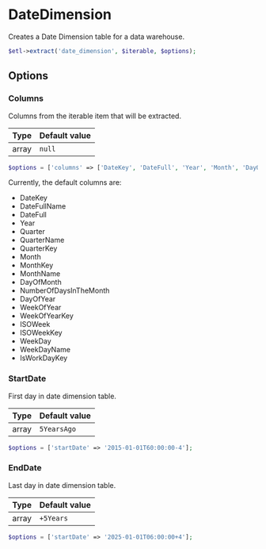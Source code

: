 # DateDimension

Creates a Date Dimension table for a data warehouse.

```php
$etl->extract('date_dimension', $iterable, $options);
```

## Options

### Columns
Columns from the iterable item that will be extracted.

| Type | Default value |
|----- | ------------- |
| array | `null` |

```php
$options = ['columns' => ['DateKey', 'DateFull', 'Year', 'Month', 'DayOfMonth']];
```

Currently, the default columns are:

 * DateKey
 * DateFullName
 * DateFull
 * Year
 * Quarter
 * QuarterName
 * QuarterKey
 * Month
 * MonthKey
 * MonthName
 * DayOfMonth
 * NumberOfDaysInTheMonth
 * DayOfYear
 * WeekOfYear
 * WeekOfYearKey
 * ISOWeek
 * ISOWeekKey
 * WeekDay
 * WeekDayName
 * IsWorkDayKey

### StartDate
First day in date dimension table.

| Type | Default value |
|----- | ------------- |
| array | `5YearsAgo` |

```php
$options = ['startDate' => '2015-01-01T60:00:00-4'];
```

### EndDate
Last day in date dimension table.

| Type | Default value |
|----- | ------------- |
| array | `+5Years` |

```php
$options = ['startDate' => '2025-01-01T06:00:00+4'];
```
